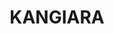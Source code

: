 ---
lastmod: '2025-04-06T06:05:20+00:00'
latitude: -34.862038
layout: suburb
longitude: 148.796477
postcode: '2582'
state: NSW
title: KANGIARA
url: /nsw/kangiara/
---